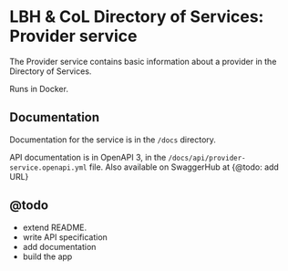 # LBH & CoL Directory of Services: Provider service

The Provider service contains basic information about a provider in the Directory of Services.

Runs in Docker.

## Documentation

Documentation for the service is in the `/docs` directory.

API documentation is in OpenAPI 3, in the `/docs/api/provider-service.openapi.yml` file. Also available on SwaggerHub at {@todo: add URL}

## @todo

- extend README.
- write API specification
- add documentation
- build the app
